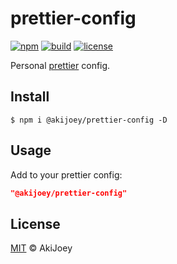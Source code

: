 # prettier-config

[![npm][npm-image]][npm-url]
[![build][build-image]][build-url]
[![license][license-image]][license-url]

Personal [prettier](https://github.com/prettier/prettier) config.

## Install

`$ npm i @akijoey/prettier-config -D`

## Usage

Add to your prettier config:
```json
"@akijoey/prettier-config"
```

## License

[MIT][license-url] © AkiJoey

[npm-image]: https://img.shields.io/npm/v/@akijoey/prettier-config
[npm-url]: https://www.npmjs.com/package/@akijoey/prettier-config

[build-image]: https://www.travis-ci.org/akijoey/prettier-config.svg?branch=master
[build-url]: https://www.travis-ci.org/akijoey/prettier-config

[license-image]: https://img.shields.io/github/license/akijoey/prettier-config
[license-url]: https://github.com/akijoey/prettier-config/blob/master/LICENSE
